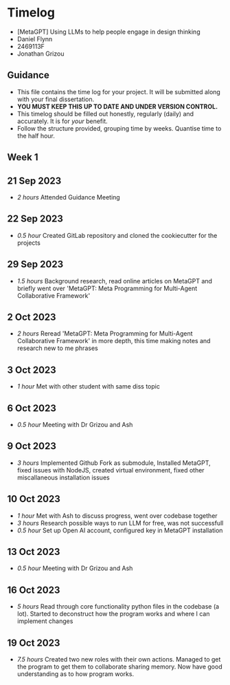 # Timelog

* [MetaGPT] Using LLMs to help people engage in design thinking
* Daniel Flynn
* 2469113F
* Jonathan Grizou

## Guidance

* This file contains the time log for your project. It will be submitted along with your final dissertation.
* **YOU MUST KEEP THIS UP TO DATE AND UNDER VERSION CONTROL.**
* This timelog should be filled out honestly, regularly (daily) and accurately. It is for *your* benefit.
* Follow the structure provided, grouping time by weeks.  Quantise time to the half hour.

## Week 1

## 21 Sep 2023

* *2 hours* Attended Guidance Meeting

## 22 Sep 2023

* *0.5 hour* Created GitLab repository and cloned the cookiecutter for the projects

## 29 Sep 2023

* *1.5 hours* Background research, read online articles on MetaGPT and briefly went over 'MetaGPT: Meta Programming for Multi-Agent Collaborative Framework'

## 2 Oct 2023

* *2 hours* Reread 'MetaGPT: Meta Programming for Multi-Agent Collaborative Framework' in more depth, this time making notes and research new to me phrases

## 3 Oct 2023

* *1 hour* Met with other student with same diss topic

## 6 Oct 2023

* *0.5 hour* Meeting with Dr Grizou and Ash

## 9 Oct 2023

* *3 hours* Implemented Github Fork as submodule, Installed MetaGPT, fixed issues with NodeJS, created virtual environment, fixed other miscallaneous installation issues

## 10 Oct 2023
* *1 hour* Met with Ash to discuss progress, went over codebase together
* *3 hours* Research possible ways to run LLM for free, was not successfull
* *0.5 hour* Set up Open AI account, configured key in MetaGPT installation

## 13 Oct 2023
* *0.5 hour* Meeting with Dr Grizou and Ash

## 16 Oct 2023
* *5 hours* Read through core functionality python files in the codebase (a lot). Started to deconstruct how the program works and where I can implement changes
## 19 Oct 2023
* *7.5 hours* Created two new roles with their own actions. Managed to get the program to get them to collaborate sharing memory. Now have good understanding as to how program works.
